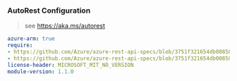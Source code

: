 ### AutoRest Configuration

> see https://aka.ms/autorest

``` yaml
azure-arm: true
require:
- https://github.com/Azure/azure-rest-api-specs/blob/3751f321654db00858e70649291af5c81e94611e/specification/dynatrace/resource-manager/readme.md
- https://github.com/Azure/azure-rest-api-specs/blob/3751f321654db00858e70649291af5c81e94611e/specification/dynatrace/resource-manager/readme.go.md
license-header: MICROSOFT_MIT_NO_VERSION
module-version: 1.1.0

```